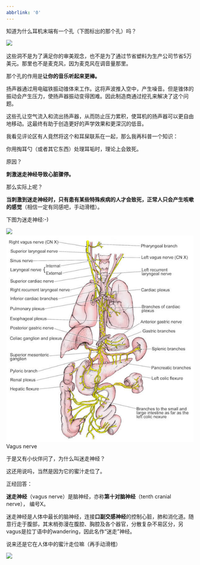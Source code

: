 ```yaml
---
abbrlink: '0'
---
```

知道为什么耳机末端有一个孔（下图标出的那个孔）吗？

<img src="https://pic4.zhimg.com/v2-b7aba91493cd52a641a0eadc99c87d07_b.jpg" data-caption="" data-size="normal" data-rawwidth="1707" data-rawheight="1280" class="origin_image zh-lightbox-thumb" width="1707" data-original="https://pic4.zhimg.com/v2-b7aba91493cd52a641a0eadc99c87d07_r.jpg">

 

 

 

 

 

这些洞不是为了满足你的审美观念，也不是为了通过节省塑料为生产公司节省5万美元。那里也不是麦克风，因为麦克风在调音量那里。

那个孔的作用是**让你的音乐听起来更棒。**

扬声器通过用电磁铁振动锥体来工作。这将声波推入空中，产生噪音。但是锥体的振动会产生压力，使扬声器振动变得困难。因此制造商通过挖孔来解决了这个问题。

这些孔让空气流入和流出扬声器，从而防止压力累积，使耳机的扬声器可以更自由地移动。这最终有助于创造更好的声学效果和更深沉的低音。

我看见评论区有人竟然将这个和耳屎联系在一起，那么我再科普一个知识：

你用掏耳勺（或者其它东西）处理耳垢时，理论上会致死。

原因？

**刺激迷走神经导致心脏骤停。**

那么实际上呢？

**当刺激到迷走神经时，只有患有某些特殊疾病的人才会致死，正常人只会产生咳嗽的感觉**（相信一定有同感吧，手动滑稽）。

下图为迷走神经:-)

<img src="https://pic2.zhimg.com/v2-3d7708a5156524e922a4aa95a92ad69d_b.jpg" data-size="normal" data-rawwidth="600" data-rawheight="662" class="origin_image zh-lightbox-thumb" width="600" data-original="https://pic2.zhimg.com/v2-3d7708a5156524e922a4aa95a92ad69d_r.jpg">![img](assets/v2-3d7708a5156524e922a4aa95a92ad69d_hd.jpg)Vagus nerve

于是又有小伙伴问了，为什么叫迷走神经？

这还用说吗，当然是因为它的蜜汁走位了。

正经回答：



**迷走神经**（vagus nerve）是脑神经，亦称**第十对脑神经**（tenth cranial nerve）， 编号X。

迷走神经是人体中最长的脑神经，连接**口副交感神经**的控制心脏，肺和消化道。随意行走于腹部，其末梢弥漫在腹腔、胸腔及各个器官，分散复杂不易区分，另vagus是拉丁语中的wandering，因此名作“迷走”神经。

说来还是它在人体中的蜜汁走位嘛（再手动滑稽）

<img src="https://pic1.zhimg.com/v2-8c92f0e392cf688fb714479148ef5390_b.jpg" data-caption="" data-size="normal" data-rawwidth="216" data-rawheight="180" class="content_image" width="216">

 

 

 

 